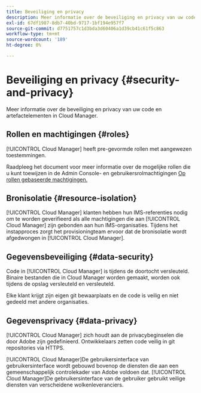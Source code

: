 ```yaml
---
title: Beveiliging en privacy
description: Meer informatie over de beveiliging en privacy van uw code en artefactelementen in Cloud Manager.
exl-id: 67df1987-8db7-40bd-9717-1bf194e957f7
source-git-commit: d7751757c1d3bda3d60406a1d39cb41c61f5c863
workflow-type: tm+mt
source-wordcount: '189'
ht-degree: 0%

---
```



# Beveiliging en privacy {#security-and-privacy}

Meer informatie over de beveiliging en privacy van uw code en artefactelementen in Cloud Manager.

## Rollen en machtigingen {#roles}

[!UICONTROL Cloud Manager] heeft pre-gevormde rollen met aangewezen toestemmingen.

Raadpleeg het document voor meer informatie over de mogelijke rollen die u kunt toewijzen in de Admin Console- en gebruikersrolmachtigingen [Op rollen gebaseerde machtigingen.](/help/requirements/role-based-permissions.md)

## Bronisolatie {#resource-isolation}

[!UICONTROL Cloud Manager] klanten hebben hun IMS-referenties nodig om te worden geverifieerd als alle machtigingen die aan [!UICONTROL Cloud Manager] zijn gebonden aan hun IMS-organisaties. Tijdens het instapproces zorgt het provisioningteam ervoor dat de bronisolatie wordt afgedwongen in [!UICONTROL Cloud Manager].

## Gegevensbeveiliging {#data-security}

Code in [!UICONTROL Cloud Manager] is tijdens de doortocht versleuteld. Binaire bestanden die in Cloud Manager worden gemaakt, worden ook tijdens de opslag versleuteld en versleuteld.

Elke klant krijgt zijn eigen git bewaarplaats en de code is veilig en niet gedeeld met andere organisaties.

## Gegevensprivacy {#data-privacy}

[!UICONTROL Cloud Manager] zich houdt aan de privacybeginselen die door Adobe zijn gedefinieerd. Ontwikkelaars zetten code veilig in git repositories via HTTPS.

[!UICONTROL Cloud Manager]De gebruikersinterface van gebruikersinterface wordt gebouwd bovenop de diensten die aan een gemeenschappelijk controlekader van Adobe voldoen dat. [!UICONTROL Cloud Manager]De gebruikersinterface van de gebruiker gebruikt veilige diensten van verscheidene wolkenleveranciers.
